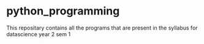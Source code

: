 # python_programming
This repositary contains all the programs that are present in the syllabus for datascience year 2 sem 1
